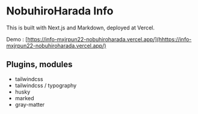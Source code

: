 # NobuhiroHarada Info

This is built with Next.js and Markdown, deployed at Vercel.

Demo : [https://info-mxjrpun22-nobuhiroharada.vercel.app/](hhttps://info-mxjrpun22-nobuhiroharada.vercel.app/)

## Plugins, modules

- tailwindcss
- tailwindcss / typography
- husky
- marked
- gray-matter
